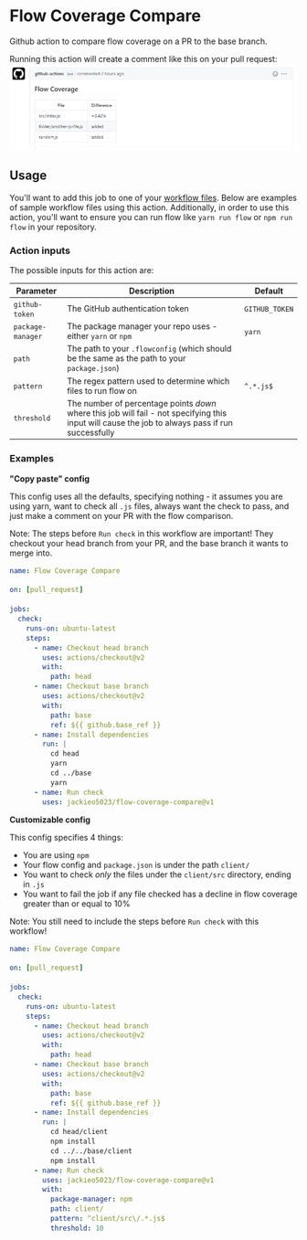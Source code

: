 # Flow Coverage Compare

Github action to compare flow coverage on a PR to the base branch.

Running this action will create a comment like this on your pull request:
![Example of action](assets/example.png)

## Usage

You'll want to add this job to one of your [workflow files](https://docs.github.com/en/actions/configuring-and-managing-workflows/configuring-a-workflow). Below are examples of sample workflow files using this action. Additionally, in order to use this action, you'll want to ensure you can run flow like `yarn run flow` or `npm run flow` in your repository.

### Action inputs

The possible inputs for this action are:

| Parameter         | Description                                                                                                                                       | Default        |
| ----------------- | ------------------------------------------------------------------------------------------------------------------------------------------------- | -------------- |
| `github-token`    | The GitHub authentication token                                                                                                                   | `GITHUB_TOKEN` |
| `package-manager` | The package manager your repo uses - either `yarn` or `npm`                                                                                       | `yarn`         |
| `path`            | The path to your `.flowconfig` (which should be the same as the path to your `package.json`)                                                      |                |
| `pattern`         | The regex pattern used to determine which files to run flow on                                                                                    | `^.*.js$`      |
| `threshold`       | The number of percentage points _down_ where this job will fail - not specifying this input will cause the job to always pass if run successfully |                |

### Examples

**"Copy paste" config**

This config uses all the defaults, specifying nothing - it assumes you are using yarn, want to check all `.js` files, always want the check to pass, and just make a comment on your PR with the flow comparison.

Note: The steps before `Run check` in this workflow are important! They checkout your head branch from your PR, and the base branch it wants to merge into.

```yml
name: Flow Coverage Compare

on: [pull_request]

jobs:
  check:
    runs-on: ubuntu-latest
    steps:
      - name: Checkout head branch
        uses: actions/checkout@v2
        with:
          path: head
      - name: Checkout base branch
        uses: actions/checkout@v2
        with:
          path: base
          ref: ${{ github.base_ref }}
      - name: Install dependencies
        run: |
          cd head
          yarn
          cd ../base
          yarn
      - name: Run check
        uses: jackieo5023/flow-coverage-compare@v1
```

**Customizable config**

This config specifies 4 things:

- You are using `npm`
- Your flow config and `package.json` is under the path `client/`
- You want to check _only_ the files under the `client/src` directory, ending in `.js`
- You want to fail the job if any file checked has a decline in flow coverage greater than or equal to 10%

Note: You still need to include the steps before `Run check` with this workflow!

```yml
name: Flow Coverage Compare

on: [pull_request]

jobs:
  check:
    runs-on: ubuntu-latest
    steps:
      - name: Checkout head branch
        uses: actions/checkout@v2
        with:
          path: head
      - name: Checkout base branch
        uses: actions/checkout@v2
        with:
          path: base
          ref: ${{ github.base_ref }}
      - name: Install dependencies
        run: |
          cd head/client
          npm install
          cd ../../base/client
          npm install
      - name: Run check
        uses: jackieo5023/flow-coverage-compare@v1
        with:
          package-manager: npm
          path: client/
          pattern: ^client/src\/.*.js$
          threshold: 10
```
